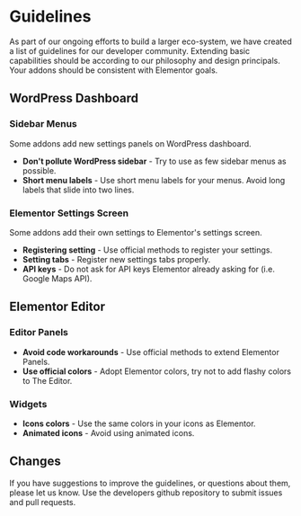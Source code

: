 # Guidelines

As part of our ongoing efforts to build a larger eco-system, we have created a list of guidelines for our developer community. Extending basic capabilities should be according to our philosophy and design principals. Your addons should be consistent with Elementor goals.

## WordPress Dashboard

### Sidebar Menus

Some addons add new settings panels on WordPress dashboard.

* **Don't pollute WordPress sidebar** - Try to use as few sidebar menus as possible.
* **Short menu labels** - Use short menu labels for your menus. Avoid long labels that slide into two lines.

### Elementor Settings Screen

Some addons add their own settings to Elementor's settings screen.

* **Registering setting** - Use official methods to register your settings.
* **Setting tabs** - Register new settings tabs properly.
* **API keys** - Do not ask for API keys Elementor already asking for (i.e. Google Maps API).

## Elementor Editor

### Editor Panels

* **Avoid code workarounds** - Use official methods to extend Elementor Panels.
* **Use official colors** - Adopt Elementor colors, try not to add flashy colors to The Editor.

### Widgets

* **Icons colors** - Use the same colors in your icons as Elementor.
* **Animated icons** - Avoid using animated icons.

## Changes

If you have suggestions to improve the guidelines, or questions about them, please let us know. Use the developers github repository to submit issues and pull requests.
